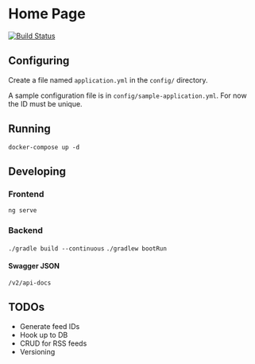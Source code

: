 # Home Page
[![Build Status](https://travis-ci.org/danhooper/home_page.svg?branch=master)](https://travis-ci.org/danhooper/home_page)

## Configuring
Create a file named `application.yml` in the `config/` directory.

A sample configuration file is in `config/sample-application.yml`. For now the ID must be unique.

## Running
`docker-compose up -d`

## Developing

### Frontend
`ng serve`

### Backend
`./gradle build --continuous`
`./gradlew bootRun`

#### Swagger JSON
`/v2/api-docs`

## TODOs

- Generate feed IDs
- Hook up to DB
- CRUD for RSS feeds
- Versioning
